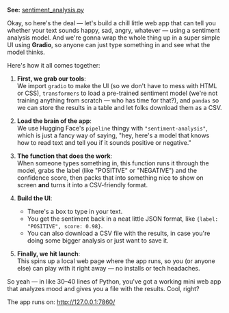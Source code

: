 **See:** [sentiment_analysis.py](sentiment_analysis.py)

Okay, so here's the deal — let's build a chill little web app that can tell you whether your text sounds happy, sad, angry, whatever — using a sentiment analysis model. And we're gonna wrap the whole thing up in a super simple UI using **Gradio**, so anyone can just type something in and see what the model thinks.

Here's how it all comes together:

1. **First, we grab our tools**:  
   We import `gradio` to make the UI (so we don't have to mess with HTML or CSS), `transformers` to load a pre-trained sentiment model (we're not training anything from scratch — who has time for that?), and `pandas` so we can store the results in a table and let folks download them as a CSV.

2. **Load the brain of the app**:  
   We use Hugging Face's `pipeline` thingy with `"sentiment-analysis"`, which is just a fancy way of saying, "hey, here's a model that knows how to read text and tell you if it sounds positive or negative."

3. **The function that does the work**:  
   When someone types something in, this function runs it through the model, grabs the label (like "POSITIVE" or "NEGATIVE") and the confidence score, then packs that into something nice to show on screen **and** turns it into a CSV-friendly format.

4. **Build the UI**:

   * There's a box to type in your text.
   * You get the sentiment back in a neat little JSON format, like `{label: "POSITIVE", score: 0.98}`.
   * You can also download a CSV file with the results, in case you're doing some bigger analysis or just want to save it.

5. **Finally, we hit launch**:  
   This spins up a local web page where the app runs, so you (or anyone else) can play with it right away — no installs or tech headaches.

So yeah — in like 30–40 lines of Python, you've got a working mini web app that analyzes mood and gives you a file with the results. Cool, right?

The app runs on: http://127.0.0.1:7860/

<br>
